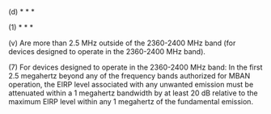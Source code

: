 (d) * * *

(1) * * *

(v) Are more than 2.5 MHz outside of the 2360-2400 MHz band (for devices designed to operate in the 2360-2400 MHz band).
                                    

(7) For devices designed to operate in the 2360-2400 MHz band: In the first 2.5 megahertz beyond any of the frequency bands authorized for MBAN operation, the EIRP level associated with any unwanted emission must be attenuated within a 1 megahertz bandwidth by at least 20 dB relative to the maximum EIRP level within any 1 megahertz of the fundamental emission.
                                    

